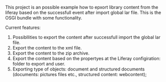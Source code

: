 This project is an possible example how to epxort library content from the liferay based on the successfull event after import global lar file.
This is the OSGI bundle with some functionality.

Current features:
1. Possibllities to export the content after successfull import the global lar file.
2. Export the content to the xml file.
3. Export the content to the zip archive.
4. Export the content based on the propertyes at the Liferay configiration: folder to export and user.
5. Exporting type of objects: document and structured documents (documents: pictures files etc., structured content: webcontent);

